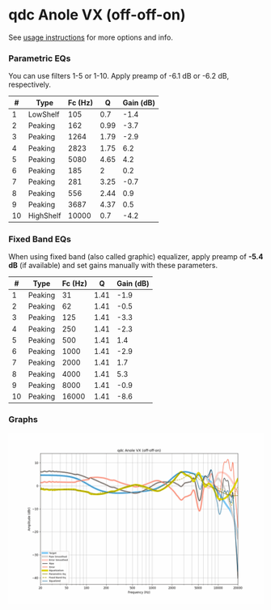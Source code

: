 # qdc Anole VX (off-off-on)
See [usage instructions](https://github.com/jaakkopasanen/AutoEq#usage) for more options and info.

### Parametric EQs
You can use filters 1-5 or 1-10. Apply preamp of -6.1 dB or -6.2 dB, respectively.

|   # | Type      |   Fc (Hz) |    Q |   Gain (dB) |
|-----|-----------|-----------|------|-------------|
|   1 | LowShelf  |       105 | 0.7  |        -1.4 |
|   2 | Peaking   |       162 | 0.99 |        -3.7 |
|   3 | Peaking   |      1264 | 1.79 |        -2.9 |
|   4 | Peaking   |      2823 | 1.75 |         6.2 |
|   5 | Peaking   |      5080 | 4.65 |         4.2 |
|   6 | Peaking   |       185 | 2    |         0.2 |
|   7 | Peaking   |       281 | 3.25 |        -0.7 |
|   8 | Peaking   |       556 | 2.44 |         0.9 |
|   9 | Peaking   |      3687 | 4.37 |         0.5 |
|  10 | HighShelf |     10000 | 0.7  |        -4.2 |

### Fixed Band EQs
When using fixed band (also called graphic) equalizer, apply preamp of **-5.4 dB** (if available) and set gains manually with these parameters.

|   # | Type    |   Fc (Hz) |    Q |   Gain (dB) |
|-----|---------|-----------|------|-------------|
|   1 | Peaking |        31 | 1.41 |        -1.9 |
|   2 | Peaking |        62 | 1.41 |        -0.5 |
|   3 | Peaking |       125 | 1.41 |        -3.3 |
|   4 | Peaking |       250 | 1.41 |        -2.3 |
|   5 | Peaking |       500 | 1.41 |         1.4 |
|   6 | Peaking |      1000 | 1.41 |        -2.9 |
|   7 | Peaking |      2000 | 1.41 |         1.7 |
|   8 | Peaking |      4000 | 1.41 |         5.3 |
|   9 | Peaking |      8000 | 1.41 |        -0.9 |
|  10 | Peaking |     16000 | 1.41 |        -8.6 |

### Graphs
![](./qdc%20Anole%20VX%20(off-off-on).png)
